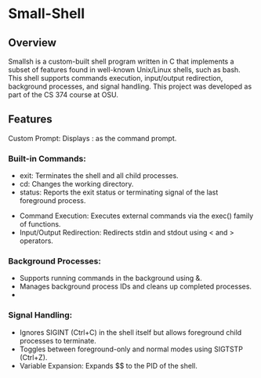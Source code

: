 # Small-Shell

## Overview

Smallsh is a custom-built shell program written in C that implements a subset of features found in well-known Unix/Linux shells, such as bash. This shell supports commands execution, input/output redirection, background processes, and signal handling. This project was developed as part of the CS 374 course at OSU.

## Features

Custom Prompt: Displays : as the command prompt.
### Built-in Commands:
* exit: Terminates the shell and all child processes.
* cd: Changes the working directory.
* status: Reports the exit status or terminating signal of the last foreground process.

- Command Execution: Executes external commands via the exec() family of functions.
- Input/Output Redirection: Redirects stdin and stdout using < and > operators.

### Background Processes:
- Supports running commands in the background using &.
- Manages background process IDs and cleans up completed processes.
- 
### Signal Handling:
- Ignores SIGINT (Ctrl+C) in the shell itself but allows foreground child processes to terminate.
- Toggles between foreground-only and normal modes using SIGTSTP (Ctrl+Z).
- Variable Expansion: Expands $$ to the PID of the shell.

